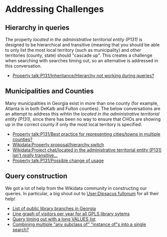 # Addressing Challenges

## Hierarchy in queries

The property *located in the administrative territorial entity (P131)* is designed to be hierarchical and transitive (meaning that you should be able to only list the most local territory (such as municipality) and other territories (county, state) should "cascade up".
This creates a challenge when searching with searches timing out, so an alternative is addressed in this conversation. 

* [Property talk:P131/Inheritance/Hierarchy not working during queries?](https://www.wikidata.org/wiki/Property_talk:P131#Inheritance/Hierarchy_not_working_during_queries?)

## Municipalities and Counties

Many municipalities in Georgia exist in more than one county (for example, Atlanta is in both DeKalb and Fulton counties). The below conversations are an attempt to address this wihtin the *located in the administrative territorial entity (P131)*, since there has been no way to ensure that CHOs are showing up in the correct county if only the most local territory is specified.

* [Property talk:P131/Best practice for representing cities/towns in multiple counties?](https://www.wikidata.org/wiki/Property_talk:P131#Best_practice_for_representing_cities/towns_in_multiple_counties?)
* [Wikidata:Property proposal/hierarchy switch](https://www.wikidata.org/wiki/Wikidata:Property_proposal/hierarchy_switch)
* [Wikidata:Project chat/located in the administrative territorial entity (P131) isn't *really* transitive...](https://www.wikidata.org/wiki/Wikidata:Project_chat/Archive/2020/02#located_in_the_administrative_territorial_entity_(P131)_isn't_really_transitive...)
* [Property talk:P131/Possible change of usage](https://www.wikidata.org/wiki/Property_talk:P131#Possible_change_of_usage)

## Query construction

We got a lot of help from the Wikidata community in constructing our queries.  In particular, a big shout out to [User:Dipsacus fullonum](https://www.wikidata.org/wiki/User:Dipsacus_fullonum) for all their help!

* [List of public library branches in Georgia](https://www.wikidata.org/wiki/Wikidata:Request_a_query/Archive/2020/05#Public_library_branches_in_Georgia)
* [Line graph of visitors per year for all GPLS library sytems](https://www.wikidata.org/wiki/Wikidata:Request_a_query/Archive/2020/05#Line_graph_of_visitors_per_year_for_all_GPLS_library_sytems)
* [Query timing out with a long VALUES list](https://www.wikidata.org/wiki/Wikidata:Request_a_query/Archive/2020/05#Query_timing_out_with_a_long_VALUES_list)
* [Combining multiple "any subclass of" "instance of"s into a single search?](https://www.wikidata.org/wiki/Wikidata:Request_a_query/Archive/2020/06#Combining_multiple_%22any_subclass_of%22_%22instance_of%22s_into_a_single_search?)
